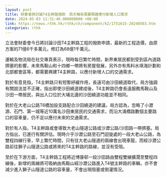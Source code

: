 ```yaml
---
layout: post
title: 財委會將討論T4主幹路撥款　局方稱有需要興建應付新增人口需求
date: 2024-05-03 11:31:46.000000000 +08:00
link: https://news.rthk.hk/rthk/ch/component/k2/1751615-20240503.htm
categories: rthk
---
```


立法會財委會今日將討論沙田T4主幹路工程的撥款申請，最新的工程造價，由原方案的71億6千多萬元，修訂為68億1千萬元。

運輸及物流局在社交專頁表示，現時每日繁忙時間，新界東居民都到受到區內道路擠塞的影響，未來馬鞍山和十四鄉一帶將有房屋發展，另外亦有馬料水填海計劃和北部都會區等，都需要興建T4主幹路，以應付新增人口的交通需求。
 
對於有意見指，T4主幹路只有短暫紓緩作用，長遠可由沙田繞道取代，局方強調有關說法並不正確，指出即使沙田繞道建成後，T4主幹路仍會長遠服務馬鞍山及沙田一帶居民，與出入口位於大埔北邊的沙田繞道功能並不相同。
  
對於在大老山公路T6橋加設支路配合沙田繞道的建議，局方認為，忽略了小瀝源、石門、第一城等近10萬名沙田東居民的交通需求，而沿大涌橋路數個主要路口的容車量，仍不足以應付未來的交通需求。
 
對於有人指，T4主幹路或會導致大老山隧道公路或沙瀝公路/沙田路一帶擠塞。局方指出，已進行有關評估。現時介乎沙瀝公路至石門迴旋處的一段大老山公路，為雙程四線行車，早上繁忙時間，只有往大老山隧道的兩線會出現車龍，而經沙瀝公路前往獅子山隧道公路或將來的T4主幹路的路線，並沒有受阻。
 
至於在下游方面，T4主幹路工程將近博康邨一段沙田路由雙程雙線擴濶至雙程四線後，新增的兩線將可吸納由馬鞍山經沙瀝公路進入T4號主幹路的車輛，亦不會減少進入獅子山隧道公路的容車量，不會出現阻塞或倒灌情況。
